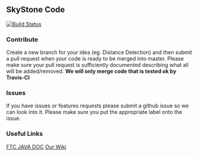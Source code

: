 ## SkyStone Code
[![Build Status](https://travis-ci.com/LaSalleRobots/SkyStone.svg?branch=master)](https://travis-ci.com/LaSalleRobots/SkyStone)


### Contribute
Create a new branch for your idea (eg. Distance Detection) and then submit a pull request when your code is ready to be merged into master.
Please make sure your pull request is sufficiently documented describing what all will be added/removed. 
**We will only merge code that is tested ok by Travis-CI**

### Issues
If you have issues or features requests please submit a github issue so we can look into it. Please make sure you put the appropriate label onto the issue.

### Useful Links
[FTC JAVA DOC](https://ftctechnh.github.io/ftc_app/doc/javadoc/index.html)
[Our Wiki](https://github.com/LaSalleRobots/SkyStone/wiki)
